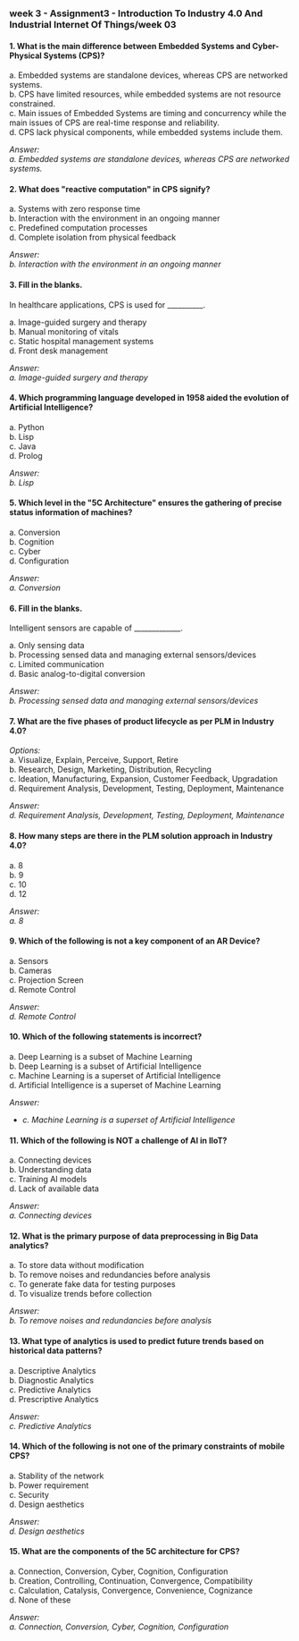 ### week 3 - Assignment3 - Introduction To Industry 4.0 And Industrial Internet Of Things/week 03

#### 1. What is the main difference between Embedded Systems and Cyber-Physical Systems (CPS)?

a. Embedded systems are standalone devices, whereas CPS are networked systems.  
b. CPS have limited resources, while embedded systems are not resource constrained.  
c. Main issues of Embedded Systems are timing and concurrency while the main issues of CPS are real-time response and reliability.  
d. CPS lack physical components, while embedded systems include them.  

*Answer:*  
*a. Embedded systems are standalone devices, whereas CPS are networked systems.*

#### 2. What does "reactive computation" in CPS signify?

a. Systems with zero response time  
b. Interaction with the environment in an ongoing manner  
c. Predefined computation processes  
d. Complete isolation from physical feedback  

*Answer:*  
*b. Interaction with the environment in an ongoing manner*

#### 3. Fill in the blanks.  
In healthcare applications, CPS is used for __________.  

a. Image-guided surgery and therapy  
b. Manual monitoring of vitals  
c. Static hospital management systems  
d. Front desk management  

*Answer:*  
*a. Image-guided surgery and therapy*

#### 4. Which programming language developed in 1958 aided the evolution of Artificial Intelligence?

a. Python  
b. Lisp  
c. Java  
d. Prolog  

*Answer:*  
*b. Lisp*

#### 5. Which level in the "5C Architecture" ensures the gathering of precise status information of machines?

a. Conversion  
b. Cognition  
c. Cyber  
d. Configuration  

*Answer:*  
*a. Conversion*

#### 6. Fill in the blanks.  
Intelligent sensors are capable of _____________.  

a. Only sensing data  
b. Processing sensed data and managing external sensors/devices  
c. Limited communication  
d. Basic analog-to-digital conversion  

*Answer:*  
*b. Processing sensed data and managing external sensors/devices*

#### 7. What are the five phases of product lifecycle as per PLM in Industry 4.0?
*Options:*  
a. Visualize, Explain, Perceive, Support, Retire  
b. Research, Design, Marketing, Distribution, Recycling  
c. Ideation, Manufacturing, Expansion, Customer Feedback, Upgradation  
d. Requirement Analysis, Development, Testing, Deployment, Maintenance  

*Answer:*  
*d. Requirement Analysis, Development, Testing, Deployment, Maintenance*

#### 8. How many steps are there in the PLM solution approach in Industry 4.0?
 
a. 8  
b. 9  
c. 10  
d. 12  

*Answer:*  
*a. 8*

#### 9. Which of the following is not a key component of an AR Device?

a. Sensors  
b. Cameras  
c. Projection Screen  
d. Remote Control  

*Answer:*  
*d. Remote Control*

#### 10. Which of the following statements is incorrect?

a. Deep Learning is a subset of Machine Learning  
b. Deep Learning is a subset of Artificial Intelligence  
c. Machine Learning is a superset of Artificial Intelligence  
d. Artificial Intelligence is a superset of Machine Learning  

*Answer:*  
- *c. Machine Learning is a superset of Artificial Intelligence*

#### 11. Which of the following is NOT a challenge of AI in IIoT?

a. Connecting devices  
b. Understanding data  
c. Training AI models  
d. Lack of available data  

*Answer:*  
*a. Connecting devices*

#### 12. What is the primary purpose of data preprocessing in Big Data analytics?

a. To store data without modification  
b. To remove noises and redundancies before analysis  
c. To generate fake data for testing purposes  
d. To visualize trends before collection  

*Answer:*  
*b. To remove noises and redundancies before analysis*

#### 13. What type of analytics is used to predict future trends based on historical data patterns?
  
a. Descriptive Analytics  
b. Diagnostic Analytics  
c. Predictive Analytics  
d. Prescriptive Analytics  

*Answer:*  
*c. Predictive Analytics*

#### 14. Which of the following is not one of the primary constraints of mobile CPS?

a. Stability of the network  
b. Power requirement  
c. Security  
d. Design aesthetics  

*Answer:*  
*d. Design aesthetics*

#### 15. What are the components of the 5C architecture for CPS?

a. Connection, Conversion, Cyber, Cognition, Configuration  
b. Creation, Controlling, Continuation, Convergence, Compatibility  
c. Calculation, Catalysis, Convergence, Convenience, Cognizance  
d. None of these  

*Answer:*  
*a. Connection, Conversion, Cyber, Cognition, Configuration*
